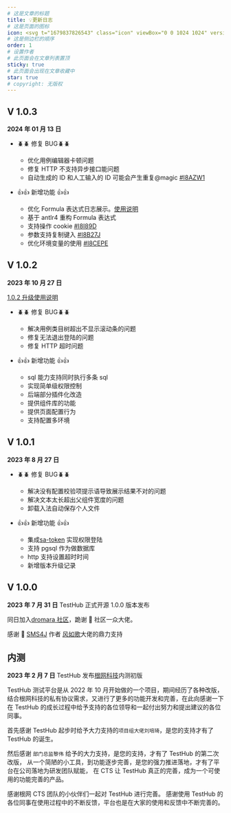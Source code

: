 ```yaml
---
# 这是文章的标题
title: 💡更新日志
# 这是页面的图标
icon: <svg t="1679837826543" class="icon" viewBox="0 0 1024 1024" version="1.1" xmlns="http://www.w3.org/2000/svg" p-id="1201" width="200" height="200"><path d="M763.136 958.72H262.656c-50.944 0-92.16-41.216-92.16-92.16V518.144H107.776c-25.6 0-48.128-15.36-57.6-39.168s-3.584-50.432 14.848-68.096c0.256-0.256 0.512-0.512 0.768-0.512l344.064-307.2c56.576-53.248 145.408-53.76 202.496-1.28l346.624 307.2 0.512 0.512c18.944 17.408 25.088 44.288 15.616 68.352-9.472 24.064-32 39.424-57.856 39.424h-61.696v348.928c-0.256 50.944-41.472 92.416-92.416 92.416zM107.52 456.704h93.696c16.896 0 30.72 13.824 30.72 30.72v379.136c0 16.896 13.824 30.72 30.72 30.72h500.48c16.896 0 30.72-13.824 30.72-30.72V486.656c0-16.896 13.824-30.72 30.72-30.72H917.504s0.256-0.512 0.256-0.768l-0.256-0.256-346.368-307.2-0.512-0.512c-33.536-30.976-86.016-30.72-119.04 0.768-0.256 0.256-0.512 0.512-0.768 0.512L107.264 455.68c0 0.256-0.256 0.256-0.256 0.256s0.256 0.512 0.512 0.768c-0.256 0 0 0 0 0z m0 0z" fill="#040000" p-id="1202"></path><path d="M644.608 897.024h-61.44v-218.112c0-16.64-13.824-29.952-30.72-29.952H471.04c-16.896 0-30.72 13.568-30.72 29.952v218.112h-61.44v-218.112c0-50.432 41.216-91.392 92.16-91.392h81.408c50.944 0 92.16 40.96 92.16 91.392v218.112z" fill="#D63123" p-id="1203"></path></svg>
# 这是侧边栏的顺序
order: 1
# 设置作者
# 此页面会在文章列表置顶
sticky: true
# 此页面会出现在文章收藏中
star: true
# copyright: 无版权
---
```


## V 1.0.3

**2024 年 01 月 13 日**

- 🪲🪲 修复 BUG🪲🪲

  - 优化用例编辑器卡顿问题
  - 修复 HTTP 不支持异步接口能问题
  - 自动生成的 ID 和人工输入的 ID 可能会产生重复@magic [#I8AZW1 ](https://gitee.com/dromara/TestHub/issues/I8AZW1)

- 👍👍 新增功能 👍👍
  - 优化 Formula 表达式日志展示。[使用说明](/principle/operand.md)
  - 基于 antlr4 重构 Formula 表达式
  - 支持操作 cookie [#I8I89D ](https://gitee.com/dromara/TestHub/issues/I8I89D)
  - 参数支持复制键入 [#I8B27J ](https://gitee.com/dromara/TestHub/issues/I8B27J)
  - 优化环境变量的使用 [#I8CEPE ](https://gitee.com/dromara/TestHub/issues/I8CEPE)

## V 1.0.2

**2023 年 10 月 27 日**

[1.0.2 升级使用说明 ](/logDesc/1_0_2.md)

- 🪲🪲 修复 BUG🪲🪲

  - 解决用例类目树超出不显示滚动条的问题
  - 修复无法退出登陆的问题
  - 修复 HTTP 超时问题

- 👍👍 新增功能 👍👍

  - sql 能力支持同时执行多条 sql
  - 实现简单级权限控制
  - 后端部分插件化改造
  - 提供组件库的功能
  - 提供页面配置行为
  - 支持配置多环境

## V 1.0.1

**2023 年 8 月 27 日**

- 🪲🪲 修复 BUG🪲🪲

  - 解决没有配置校验项提示语导致展示结果不对的问题
  - 解决文本太长超出父组件宽度的问题
  - 卸载入法自动保存个人文件

- 👍👍 新增功能 👍👍

  - 集成<a href="https://sa-token.cc/">sa-token</a> 实现权限登陆
  - 支持 pgsql 作为做数据库
  - http 支持设置超时时间
  - 新增版本升级记录

## V 1.0.0

**2023 年 7 月 31 日**
TestHub 正式开源 1.0.0 版本发布

同日加入<a align="center" target="_blank"  href="https://dromara.org/zh/">dromara 社区</a>，跪谢 🙇 社区一众大佬。

感谢 🙇 <a align="center" target="_blank"  href="https://wind.kim/">SMS4J</a> 作者 <a align="center" target="_blank"  href="https://gitee.com/MR-wind">风如歌</a>大佬的鼎力支持

## 内测

**2023 年 2 月 7 日**
TestHub 发布<a align="center" target="_blank"  href="https://www.crootway.com/">根网科技</a>内测初版

TestHub 测试平台是从 2022 年 10 月开始做的一个项目，期间经历了各种改版，结合根网科技的私有协议需求，又进行了更多的功能开发和完善，在此向感谢一下在 TestHub 的成长过程中给予支持的各位领导和一起付出努力和提出建议的各位同事。

首先感谢 TestHub 起步时给予大力支持的`项目组大佬刘培琦`，是您的支持才有了 TestHub 的诞生。

然后感谢 `部门总监黎伟` 给予的大力支持，是您的支持，才有了 TestHub 的第二次改版， 从一个简陋的小工具，到功能逐步完善，是您的强力推进落地，才有了平台在公司落地为研发团队赋能， 在 CTS 让 TestHub 真正的完善，成为一个可使用的功能完善的产品。

感谢根网 CTS 团队的小伙伴们一起对 TestHub 进行完善。
感谢使用 TestHub 的各位同事在使用过程中的不断反馈，平台也是在大家的使用和反馈中不断完善的。

<!-- <Badge text="数据校验" color="#242378" /> -->
